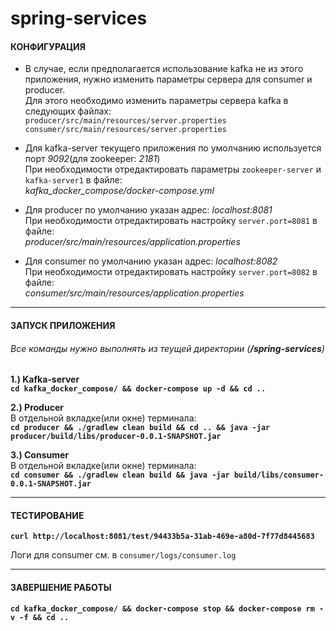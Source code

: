 # spring-services

#### КОНФИГУРАЦИЯ

* В случае, если  предполагается использование kafka не из этого приложения, нужно изменить параметры сервера для consumer и producer.\
Для этого необходимо изменить параметры сервера kafka в следующих файлах:\
 `producer/src/main/resources/server.properties`\
 `consumer/src/main/resources/server.properties`

* Для kafka-server текущего приложения по умолчанию используется порт _9092_(для zookeeper: _2181_)\
  При необходимости отредактировать параметры `zookeeper-server` и `kafka-server1` в файле:\
  _kafka_docker_compose/docker-compose.yml_

* Для producer по умолчанию указан адрес: _localhost:8081_\
  При необходимости отредактировать настройку `server.port=8081` в файле:\
  _producer/src/main/resources/application.properties_
  
* Для consumer по умолчанию указан адрес: _localhost:8082_\
  При необходимости отредактировать настройку `server.port=8082` в файле:\
  _consumer/src/main/resources/application.properties_
___
#### ЗАПУСК ПРИЛОЖЕНИЯ
###### Все команды нужно выполнять из теущей директории (**/spring-services**)

**1.) Kafka-server**\
**`cd kafka_docker_compose/ && docker-compose up -d && cd ..`**

**2.) Producer**\
 В отдельной вкладке(или окне) терминала:\
**`cd producer && ./gradlew clean build && cd .. && java -jar producer/build/libs/producer-0.0.1-SNAPSHOT.jar`**

**3.) Consumer**\
 В отдельной вкладке(или окне) терминала:\
**`cd consumer && ./gradlew clean build && java -jar build/libs/consumer-0.0.1-SNAPSHOT.jar`**

___

#### ТЕСТИРОВАНИЕ

**`curl http://localhost:8081/test/94433b5a-31ab-469e-a80d-7f77d8445683`**

Логи для consumer см. в `consumer/logs/consumer.log`
___
#### ЗАВЕРШЕНИЕ РАБОТЫ

**`cd kafka_docker_compose/ && docker-compose stop && docker-compose rm -v -f && cd ..`**
